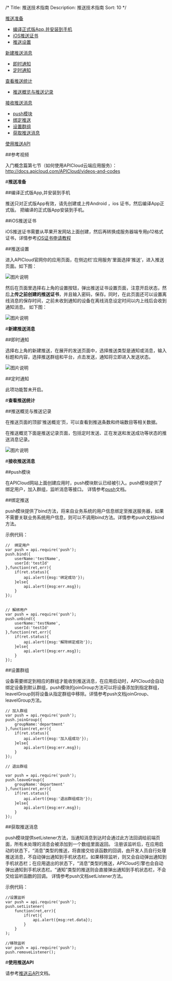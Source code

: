 /*
Title: 推送技术指南
Description: 推送技术指南
Sort: 10
*/


[推送准备](#1)

- [编译正式版App,并安装到手机](#0)
- [iOS推送证书](#2)
- [推送设置](#3)

[新建推送消息](#4)
- [即时通知](#5)
- [定时通知](#6)

[查看推送统计](#7)
- [推送概览与推送记录](#8)


[接收推送消息](#10)
- [push模块](#11)
- [绑定推送](#12)
- [设置群组](#13)
- [获取推送消息](#14)


[使用推送API](#15)


##参考视频  

入门概念篇第七节（如何使用APICloud云端应用服务）：http://docs.apicloud.com/APICloud/videos-and-codes


#**推送准备**<div id="1"></div>



##编译正式版App,并安装到手机<div id="0"></div>
推送只对正式版App有效，请先创建或上传Android ，ios 证书，然后编译App正式版。 把编译的正式版App安装到手机。

##iOS推送证书<div id="2"></div>


iOS推送证书需要从苹果开发网站上面创建，然后再转换成服务器端专用p12格式证书，详情参考[iOS证书申请教程](http://docs.apicloud.com/APICloud/%E6%8A%80%E6%9C%AF%E4%B8%93%E9%A2%98/iOS-License-Application-Guidance)


 
##推送设置<div id="3"></div>
进入APICloud官网你的应用页面，在侧边栏‘应用服务’里面选择‘推送’，进入推送页面。如下图：

![图片说明](/img/push/push1.png)

然后在页面里选择右上角的设置按钮，弹出推送证书设置页面，注意开启状态，然后<strong>上传之前创建的推送证书</strong>，并且输入密码，保存。同时，在此页面还可以设置离线消息的保存时间，之前未收到通知的设备在离线消息设定时间以内上线后会收到通知消息。 如下图：

![图片说明](/img/push/push2.png)
 
#**新建推送消息**<div id="4"></div>

##即时通知<div id="5"></div>

选择右上角的新建推送，在展开的发送页面中，选择推送类型是通知或消息，输入标题和内容，选择推送群组和平台，点击发送，通知将立即进入发送状态。

![图片说明](/img/push/push3.png)
 
##定时通知<div id="6"></div>

此项功能暂未开启。

 
#**查看推送统计**<div id="7"></div>

##推送概览与推送记录<div id="8"></div>

在推送页面的顶部‘推送概览’页，可以查看到推送条数和终端数目等相关数据。

在推送概览下面是推送记录页面，包括定时发送、正在发送和发送成功等状态的推送消息记录。

![图片说明](/img/push/push4.png)

#**接收推送消息**<div id="10"></div>

##push模块<div id="11"></div>

在APICloud网站上面创建应用时，push模块默认已经被引入。push模块提供了绑定用户，加入群组，监听消息等接口。 详情参考[push](http://docs.apicloud.com/%E7%AB%AFAPI/%E4%BA%91%E6%9C%8D%E5%8A%A1%E5%AF%B9%E6%8E%A5/push)文档。

##绑定推送<div id="12"></div>

push模块提供了bind方法，将来自业务系统的用户信息绑定至推送服务器，如果不需要关联业务系统用户信息，则可以不调用bind方法。详情参考push文档bind方法。

示例代码：

```
//  绑定用户
var push = api.require('push');
push.bind({
    userName:'testName',
    userId:'testId'
},function(ret,err){
    if(ret.status){
        api.alert({msg:'绑定成功'});
    }else{
        api.alert({msg:err.msg});
    }
});


// 解绑用户
var push = api.require('push');
push.unbind({
    userName:'testName',
    userId:'testId'
},function(ret,err){
    if(ret.status){
        api.alert({msg:'解除绑定成功'});
    }else{
        api.alert({msg:err.msg});
    }
});
```

##设置群组<div id="13"></div>

设备需要绑定到相应的群组才能收到推送消息，在应用启动时，APICloud会自动绑定设备到默认群组，push模块的joinGroup方法可以将设备添加到指定群组，leavelGroup则将设备从指定群组中移除。详情参考push文档joinGroup、leavelGroup方法。


```
// 加入群组
var push = api.require('push');
push.joinGroup({
    groupName:'department'
},function(ret,err){
    if(ret.status){
        api.alert({msg:'加入组成功'});
    }else{
        api.alert({msg:err.msg});
    }
});

// 退出群组

var push = api.require('push');
push.leaveGroup({
    groupName:'department'
},function(ret,err){
    if(ret.status){
        api.alert({msg:'退出群组成功'});
    }else{
        api.alert({msg:err.msg});
    }
});

```

##获取推送消息<div id="14"></div>

push模块提供setListener方法，当通知消息到达时会通过此方法回调给前端页面，所有未处理的消息会被添加到一个数组里面返回。 注册该监听后，在应用启动的状态下，“消息”类型的推送，将直接交给该函数的回调，由开发人员自行处理推送消息，不自动弹出通知到手机状态栏。如果移除监听，则又会自动弹出通知到手机状态栏；在应用退出的状态下，“消息”类型的推送，APICloud引擎也会自动弹出通知到手机状态栏。“通知”类型的推送则会直接弹出通知到手机状态栏，不会交给监听函数的回调。 详情参考push文档setListener方法。


示例代码：

```
//设置监听
var push = api.require('push');
push.setListener(
    function(ret,err){
        if(ret){
            api.alert({msg:ret.data});
        }
    }
);

//移除监听
var push = api.require('push');
push.removeListener();

```

#**使用推送API**<div id="15"></div>

  
请参考[推送云API](http://docs.apicloud.com/%E4%BA%91API/push-cloud-api)文档。


